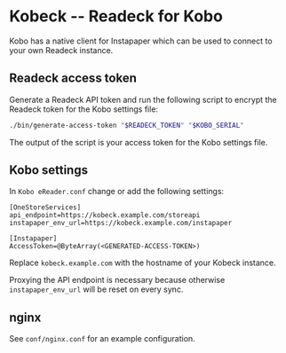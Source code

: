 # Kobeck -- Readeck for Kobo

Kobo has a native client for Instapaper which can be used to connect to your own Readeck instance.

## Readeck access token

Generate a Readeck API token and run the following script to encrypt the Readeck token for the Kobo settings file:

```sh
./bin/generate-access-token "$READECK_TOKEN" "$KOBO_SERIAL"
```

The output of the script is your access token for the Kobo settings file.

## Kobo settings

In `Kobo eReader.conf` change or add the following settings:

```
[OneStoreServices]
api_endpoint=https://kobeck.example.com/storeapi
instapaper_env_url=https://kobeck.example.com/instapaper

[Instapaper]
AccessToken=@ByteArray(<GENERATED-ACCESS-TOKEN>)
```

Replace `kobeck.example.com` with the hostname of your Kobeck instance.

Proxying the API endpoint is necessary because otherwise `instapaper_env_url` will be reset on every sync.

## nginx

See `conf/nginx.conf` for an example configuration.
